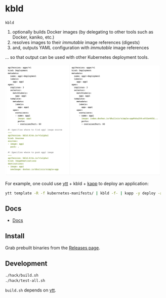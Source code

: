 # kbld

`kbld`

1. optionally builds Docker images (by delegating to other tools such as Docker, kaniko, etc.)
1. resolves images to their *immutable* image references (digests)
1. and, outputs YAML configuration with *immutable* image references

... so that output can be used with other Kubernetes deployment tools.

![](docs/kbld-screenshot.png)

For example, one could use [ytt](https://github.com/k14s/ytt) + kbld + [kapp](https://github.com/k14s/kapp) to deploy an application:

```bash
ytt template -R -f kubernetes-manifests/ | kbld -f- | kapp -y deploy -a app1 -f-
```

## Docs

- [Docs](docs/README.md)

## Install

Grab prebuilt binaries from the [Releases page](https://github.com/k14s/kbld/releases).

## Development

```bash
./hack/build.sh
./hack/test-all.sh
```

`build.sh` depends on [ytt](https://github.com/k14s/ytt).
